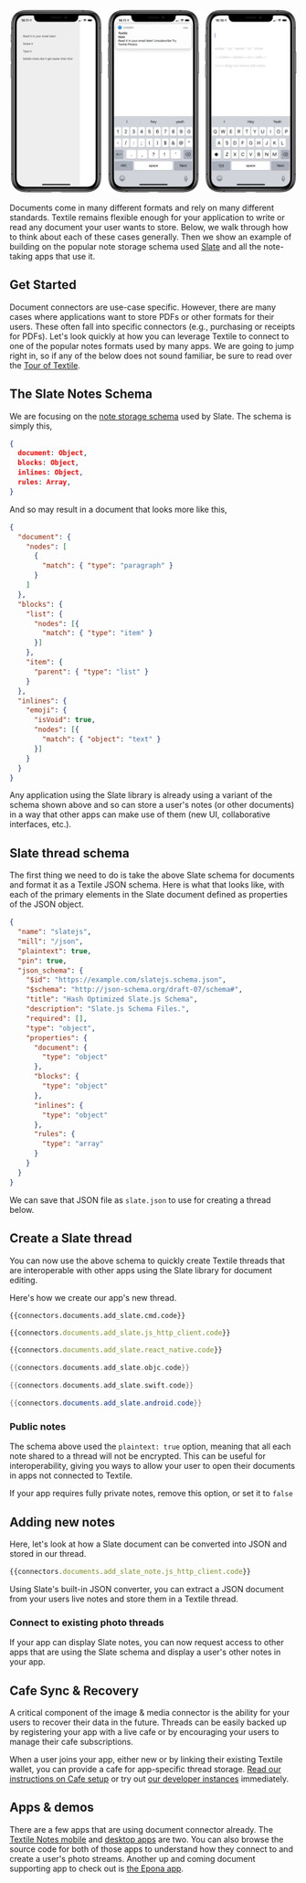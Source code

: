![Textile Photos](/images/textile-notes-panels.png)

Documents come in many different formats and rely on many different standards. Textile remains flexible enough for your application to write or read any document your user wants to store. Below, we walk through how to think about each of these cases generally. Then we show an example of building on the popular note storage schema used [Slate](https://docs.slatejs.org/) and all the note-taking apps that use it.

## Get Started

Document connectors are use-case specific. However, there are many cases where applications want to store PDFs or other formats for their users. These often fall into specific connectors (e.g., purchasing or receipts for PDFs). Let's look quickly at how you can leverage Textile to connect to one of the popular notes formats used by many apps. We are going to jump right in, so if any of the below does not sound familiar, be sure to read over the [Tour of Textile](/a-tour-of-textile).

## The Slate Notes Schema

We are focusing on the [note storage schema](https://docs.slatejs.org/guides/schemas) used by Slate. The schema is simply this,

```JSON
{
  document: Object,
  blocks: Object,
  inlines: Object,
  rules: Array,
}
```

And so may result in a document that looks more like this,

```JSON
{
  "document": {
    "nodes": [
      {
        "match": { "type": "paragraph" }
      }
    ]
  },
  "blocks": {
    "list": {
      "nodes": [{
        "match": { "type": "item" }
      }]
    },
    "item": {
      "parent": { "type": "list" }
    }
  },
  "inlines": {
    "emoji": {
      "isVoid": true,
      "nodes": [{
        "match": { "object": "text" }
      }]
    }
  }
}
```

Any application using the Slate library is already using a variant of the schema shown above and so can store a user's notes (or other documents) in a way that other apps can make use of them (new UI, collaborative interfaces, etc.).

## Slate thread schema

The first thing we need to do is take the above Slate schema for documents and format it as a Textile JSON schema. Here is what that looks like, with each of the primary elements in the Slate document defined as properties of the JSON object. 

```JSON
{
  "name": "slatejs",
  "mill": "/json",
  "plaintext": true,
  "pin": true,
  "json_schema": {
    "$id": "https://example.com/slatejs.schema.json",
    "$schema": "http://json-schema.org/draft-07/schema#",
    "title": "Hash Optimized Slate.js Schema",
    "description": "Slate.js Schema Files.",
    "required": [],
    "type": "object",
    "properties": {
      "document": {
        "type": "object"
      },
      "blocks": {
        "type": "object"
      },
      "inlines": {
        "type": "object"
      },
      "rules": {
        "type": "array"
      }
    }
  }
}
```

We can save that JSON file as `slate.json` to use for creating a thread below.

## Create a Slate thread

You can now use the above schema to quickly create Textile threads that are interoperable with other apps using the Slate library for document editing. 

Here's how we create our app's new thread.

```tab="cmd"
{{connectors.documents.add_slate.cmd.code}}
```

```JavaScript tab="JS HTTP"
{{connectors.documents.add_slate.js_http_client.code}}
```

```JavaScript tab="React Native"
{{connectors.documents.add_slate.react_native.code}}
```

```ObjectiveC tab="Objective-C"
{{connectors.documents.add_slate.objc.code}}
```

```Swift tab="Swift"
{{connectors.documents.add_slate.swift.code}}
```

```Java tab="Android"
{{connectors.documents.add_slate.android.code}}
```

### Public notes

The schema above used the `plaintext: true` option, meaning that all each note shared to a thread will not be encrypted. This can be useful for interoperability, giving you ways to allow your user to open their documents in apps not connected to Textile.

If your app requires fully private notes, remove this option, or set it to `false`

## Adding new notes

Here, let's look at how a Slate document can be converted into JSON and stored in our thread.


```JavaScript tab="JS HTTP"
{{connectors.documents.add_slate_note.js_http_client.code}}
```

Using Slate's built-in JSON converter, you can extract a JSON document from your users live notes and store them in a Textile thread.

### Connect to existing photo threads

If your app can display Slate notes, you can now request access to other apps that are using the Slate schema and display a user's other notes in your app. 

## Cafe Sync & Recovery

A critical component of the image & media connector is the ability for your users to recover their data in the future. Threads can be easily backed up by registering your app with a live cafe or by encouraging your users to manage their cafe subscriptions.

When a user joins your app, either new or by linking their existing Textile wallet, you can provide a cafe for app-specific thread storage. [Read our instructions on Cafe setup](/install/the-daemon/#initialize-a-cafe-peer) or try out [our developer instances](/concepts/cafes/#try-one) immediately.

## Apps & demos

There are a few apps that are using document connector already. The [Textile Notes mobile](https://medium.com/textileio/textile-notes-a-minimalist-tool-for-your-creative-ideas-68b9357d5cd0) and [desktop apps](http://github.com/textileio/notes-desktop) are two. You can also browse the source code for both of those apps to understand how they connect to and create a user's photo streams. Another up and coming document supporting app to check out is [the Epona app](https://getepona.com/).

<br>

